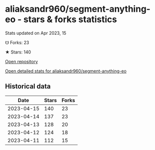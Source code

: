 # aliaksandr960/segment-anything-eo - stars & forks statistics

Stats updated on Apr 2023, 15

☋ Forks: 23

★ Stars: 140

[Open repository](https://github.com/aliaksandr960/segment-anything-eo)

[Open detailed stats for aliaksandr960/segment-anything-eo](https://reviewgithub.com/rep/aliaksandr960/segment-anything-eo)

## Historical data
| Date | Stars | Forks |
|------|-------|-------|
| 2023-04-15 | 140 | 23 | 
| 2023-04-14 | 137 | 23 | 
| 2023-04-13 | 128 | 20 | 
| 2023-04-12 | 124 | 18 | 
| 2023-04-11 | 112 | 15 | 

